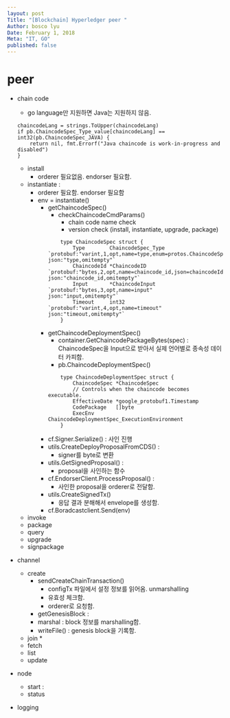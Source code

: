```yaml
---
layout: post
Title: "[Blockchain] Hyperledger peer "
Author: bosco lyu
Date: February 1, 2018
Meta: "IT, GO"
published: false
---
```


# peer 
* chain code
    * go language만 지원하면 Java는 지원하지 않음.
    ```
    chaincodeLang = strings.ToUpper(chaincodeLang)
    if pb.ChaincodeSpec_Type_value[chaincodeLang] == int32(pb.ChaincodeSpec_JAVA) {
        return nil, fmt.Errorf("Java chaincode is work-in-progress and disabled")
    }
    ```

    * install
        * orderer 필요없음. endorser 필요함.
    * instantiate : 
        * orderer 필요함. endorser 필요함
        * env = instantiate()
            * getChaincodeSpec()
                * checkChaincodeCmdParams()
                    * chain code name check
                    * version check (install, instantiate, upgrade, package)
                ```
                    type ChaincodeSpec struct {
	                    Type        ChaincodeSpec_Type `protobuf:"varint,1,opt,name=type,enum=protos.ChaincodeSpec_Type" json:"type,omitempty"`
                        ChaincodeId *ChaincodeID       `protobuf:"bytes,2,opt,name=chaincode_id,json=chaincodeId" json:"chaincode_id,omitempty"`
	                    Input       *ChaincodeInput    `protobuf:"bytes,3,opt,name=input" json:"input,omitempty"`
	                    Timeout     int32              `protobuf:"varint,4,opt,name=timeout" json:"timeout,omitempty"`  
                    }
                ```
            * getChaincodeDeploymentSpec()
                * container.GetChaincodePackageBytes(spec) : ChaincodeSpec을 Input으로 받아서 실제 언어별로 종속성 데이터 카피함.
                * pb.ChaincodeDeploymentSpec()
                ```
                    type ChaincodeDeploymentSpec struct {
	                    ChaincodeSpec *ChaincodeSpec 
	                    // Controls when the chaincode becomes executable.
	                    EffectiveDate *google_protobuf1.Timestamp             
	                    CodePackage   []byte
	                    ExecEnv       ChaincodeDeploymentSpec_ExecutionEnvironment 
                    }
                ```
            * cf.Signer.Serialize() : 사인 진행
            * utils.CreateDeployProposalFromCDS() : 
                * signer를 byte로 변환
            * utils.GetSignedProposal() : 
                * proposal을 사인하는 함수
            * cf.EndorserClient.ProcessProposal() : 
                * 사인한 proposal을 orderer로 전달함.
            * utils.CreateSignedTx()
                * 응답 결과 분해해서 envelope를 생성함.
            * cf.Boradcastclient.Send(env)
    * invoke
    * package
    * query
    * upgrade
    * signpackage
* channel
    * create
        * sendCreateChainTransaction()
            * configTx 파일에서 설정 정보를 읽어옴. unmarshalling
            * 유효성 체크함.
            * orderer로 요청함.
        * getGenesisBlock : 
        * marshal : block 정보를 marshalling함.
        * writeFile() : genesis block을 기록함.
    * join
        * 
    * fetch
    * list
    * update
* node
    * start : 
    * status
* logging
